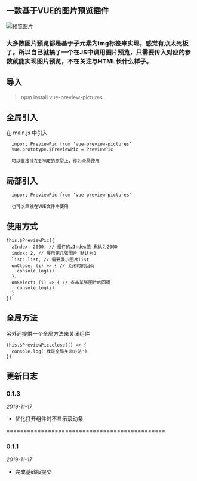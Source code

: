 ## 一款基于VUE的图片预览插件

![预览图片](https://raw.githubusercontent.com/kailong321200875/my-image/master/Video_2019-11-17_172546.gif)

### 大多数图片预览都是基于子元素为img标签来实现，感觉有点太死板了。所以自己就搞了一个在JS中调用图片预览，只需要传入对应的参数就能实现图片预览，不在关注与HTML长什么样子。

## 导入

> npm install vue-preview-pictures

## 全局引入

在 main.js 中引入

```
  import PreviewPic from 'vue-preview-pictures'
  Vue.prototype.$PreviewPic = PreviewPic
  
  可以直接挂在到VUE的原型上，作为全局使用
```

## 局部引入

```
  import PreviewPic from 'vue-preview-pictures'
  
  也可以单独在VUE文件中使用
```

## 使用方式

```
this.$PreviewPic({
  zIndex: 2000, // 组件的zIndex值 默认为2000
  index: 2, // 展示第几张图片 默认为0
  list: list, // 需要展示图片list
  onClose: (i) => { // 关闭时的回调
    console.log(i)
  },
  onSelect: (i) => { // 点击某张图片的回调
    console.log(i)
  }
})
```

## 全局方法

另外还提供一个全局方法来关闭组件
```
this.$PreviewPic.close(() => {
  console.log('我是全局关闭方法')
})
```

## 更新日志

### 0.1.3

*2019-11-17*

- 优化打开组件时不显示滚动条

==============================================

### 0.1.1

*2019-11-17*

- 完成基础版提交
